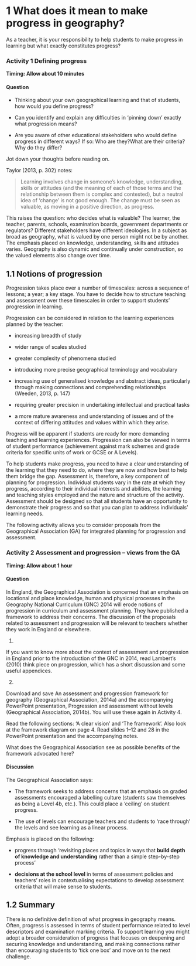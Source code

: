 # 1 What does it mean to make progress in geography?


As a teacher, it is your responsibility to help students to make progress in learning but what exactly constitutes progress? 


### Activity 1 Defining progress 
__Timing: Allow about 10 minutes__


#### Question

* Thinking about your own geographical learning and that of students, how would you define progress? 

* Can you identify and explain any difficulties in ‘pinning down’ exactly what progression means? 

* Are you aware of other educational stakeholders who would define progress in different ways? If so: Who are they?What are their criteria? Why do they differ? 

Jot down your thoughts before reading on.



Taylor (2013, p. 302) notes:

<!--Quote id=-->
>Learning involves change in someone’s knowledge, understanding, skills or attitudes (and the meaning of each of those terms and the relationship between them is complex and contested), but a neutral idea of ‘change’ is not good enough. The change must be seen as valuable, as moving in a positive direction, as progress.


This raises the question: who decides what is valuable? The learner, the teacher, parents, schools, examination boards, government departments or regulators? Different stakeholders have different ideologies. In a subject as broad as geography, what is valued by one person might not be by another. The emphasis placed on knowledge, understanding, skills and attitudes varies. Geography is also dynamic and continually under construction, so the valued elements also change over time.


## 1.1 Notions of progression


Progression takes place over a number of timescales: across a sequence of lessons; a year; a key stage. You have to decide how to structure teaching and assessment over these timescales in order to support students’ progression in learning. 

Progression can be considered in relation to the learning experiences planned by the teacher:

* increasing breadth of study

* wider range of scales studied

* greater complexity of phenomena studied 

* introducing more precise geographical terminology and vocabulary

* increasing use of generalised knowledge and abstract ideas, particularly through making connections and comprehending relationships (Weeden, 2013, p. 147)

* requiring greater precision in undertaking intellectual and practical tasks 

* a more mature awareness and understanding of issues and of the context of differing attitudes and values within which they arise. 

Progress will be apparent if students are ready for more demanding teaching and learning experiences. Progression can also be viewed in terms of student performance (achievement against mark schemes and grade criteria for specific units of work or GCSE or A Levels).

To help students make progress, you need to have a clear understanding of the learning that they need to do, where they are now and how best to help them bridge the gap. Assessment is, therefore, a key component of planning for progression. Individual students vary in the rate at which they progress, according to their individual interests and abilities, the learning and teaching styles employed and the nature and structure of the activity. Assessment should be designed so that all students have an opportunity to demonstrate their progress and so that you can plan to address individuals’ learning needs.

The following activity allows you to consider proposals from the Geographical Association (GA) for integrated planning for progression and assessment. 


### Activity 2 Assessment and progression – views from the GA
__Timing: Allow about 1 hour__


#### Question

In England, the Geographical Association is concerned that an emphasis on locational and place knowledge, human and physical processes in the Geography National Curriculum (GNC) 2014 will erode notions of progression in curriculum and assessment planning. They have published a framework to address their concerns. The discussion of the proposals related to assessment and progression will be relevant to teachers whether they work in England or elsewhere.

1. 
If you want to know more about the context of assessment and progression in England prior to the introduction of the GNC in 2014, read Lambert’s (2010) think piece on progression, which has a short discussion and some useful appendices.


2. 
Download and save An assessment and progression framework for geography (Geographical Association, 2014a) and the accompanying PowerPoint presentation, Progression and assessment without levels (Geographical Association, 2014b). You will use these again in Activity 4. 

Read the following sections: ‘A clear vision’ and ‘The framework’. Also look at the framework diagram on page 4. Read slides 1–12 and 28 in the PowerPoint presentation and the accompanying notes.

What does the Geographical Association see as possible benefits of the framework advocated here?



#### Discussion

The Geographical Association says:

* The framework seeks to address concerns that an emphasis on graded assessments encouraged a labelling culture (students saw themselves as being a Level 4b, etc.). This could place a ‘ceiling’ on student progress.

* The use of levels can encourage teachers and students to ‘race through’ the levels and see learning as a linear process.

Emphasis is placed on the following:

* progress through ‘revisiting places and topics in ways that __build depth of knowledge and understanding__ rather than a simple step-by-step process’

* __decisions at the school level__ in terms of assessment policies and teachers’ roles in contextualising expectations to develop assessment criteria that will make sense to students.




## 1.2 Summary


There is no definitive definition of what progress in geography means. Often, progress is assessed in terms of student performance related to level descriptors and examination marking criteria. To support learning you might adopt a broader consideration of progress that focuses on deepening and securing knowledge and understanding, and making connections rather than encouraging students to ‘tick one box’ and move on to the next challenge.

